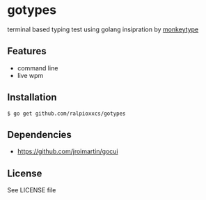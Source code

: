 # gotypes
terminal based typing test using golang
insipration by [monkeytype](monkeytype.com)

## Features
* command line
* live wpm

## Installation
```
$ go get github.com/ralpioxxcs/gotypes
```

## Dependencies
* https://github.com/jroimartin/gocui

## License
See LICENSE file
